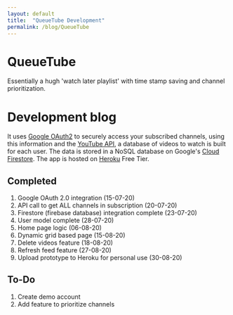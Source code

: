 ```yaml
---
layout: default
title:  "QueueTube Development"
permalink: /blog/QueueTube
---
```


# QueueTube
Essentially a hugh 'watch later playlist' with time stamp saving and channel prioritization. 

# Development blog
It uses <a href="https://developers.google.com/identity/protocols/oauth2">Google OAuth2</a> to securely access your subscribed channels,
using this information and the <a href="https://developers.google.com/youtube/v3">YouTube API</a>, a database of videos to watch is built for each user.
The data is stored in a NoSQL database on Google's <a href="https://firebase.google.com/docs/firestore">Cloud Firestore</a>.
The app is hosted on <a href="https://www.heroku.com/">Heroku</a> Free Tier. 

## Completed
1. Google OAuth 2.0 integration (15-07-20)
2. API call to get ALL channels in subscription (20-07-20)
3. Firestore (firebase database) integration complete (23-07-20)
4. User model complete (28-07-20)
5. Home page logic (06-08-20)
6. Dynamic grid based page (15-08-20)
7. Delete videos feature (18-08-20)
8. Refresh feed feature (27-08-20)
9. Upload prototype to Heroku for personal use (30-08-20)

## To-Do
1. Create demo account
2. Add feature to prioritize channels